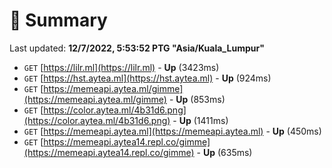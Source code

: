 # 📖 Summary
Last updated: **12/7/2022, 5:53:52 PTG "Asia/Kuala_Lumpur"**

- `GET` [https://lilr.ml](https://lilr.ml) - **Up** (3423ms)
- `GET` [https://hst.aytea.ml](https://hst.aytea.ml) - **Up** (924ms)
- `GET` [https://memeapi.aytea.ml/gimme](https://memeapi.aytea.ml/gimme) - **Up** (853ms)
- `GET` [https://color.aytea.ml/4b31d6.png](https://color.aytea.ml/4b31d6.png) - **Up** (1411ms)
- `GET` [https://memeapi.aytea.ml](https://memeapi.aytea.ml) - **Up** (450ms)
- `GET` [https://memeapi.aytea14.repl.co/gimme](https://memeapi.aytea14.repl.co/gimme) - **Up** (635ms)
